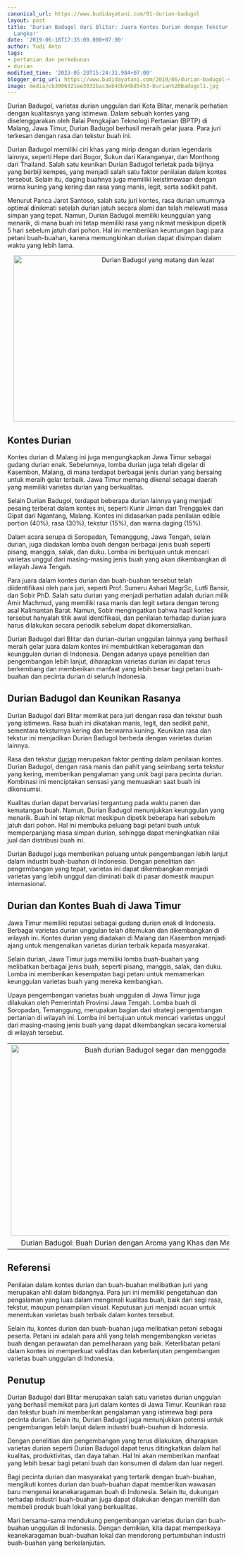 ```yaml
---
canonical_url: https://www.budidayatani.com/91-durian-badugol
layout: post
title: 'Durian Badugol dari Blitar: Juara Kontes Durian dengan Tekstur Kering yang
  Langka!'
date: '2019-06-18T17:35:00.000+07:00'
author: Yudi Anto
tags:
- pertanian dan perkebunan
- durian
modified_time: '2023-05-20T15:24:31.984+07:00'
blogger_orig_url: https://www.budidayatani.com/2019/06/durian-badugol-varietas-durian-unggulan.html
image: media/cb3006321ee3032bac3eb4db94bd5453-Durian%20Badugol1.jpg
---
```

<p>Durian Badugol, varietas durian unggulan dari Kota Blitar, menarik perhatian dengan kualitasnya yang istimewa. Dalam sebuah kontes yang diselenggarakan oleh Balai Pengkajian Teknologi Pertanian (BPTP) di Malang, Jawa Timur, Durian Badugol berhasil meraih gelar juara. Para juri terkesan dengan rasa dan tekstur buah ini.</p><p>Durian Badugol memiliki ciri khas yang mirip dengan durian legendaris lainnya, seperti Hepe dari Bogor, Sukun dari Karanganyar, dan Monthong dari Thailand. Salah satu keunikan Durian Badugol terletak pada bijinya yang berbiji kempes, yang menjadi salah satu faktor penilaian dalam kontes tersebut. Selain itu, daging buahnya juga memiliki keistimewaan dengan warna kuning yang kering dan rasa yang manis, legit, serta sedikit pahit.</p><p>Menurut Panca Jarot Santoso, salah satu juri kontes, rasa durian umumnya optimal dinikmati setelah durian jatuh secara alami dan telah melewati masa simpan yang tepat. Namun, Durian Badugol memiliki keunggulan yang menarik, di mana buah ini tetap memiliki rasa yang nikmat meskipun dipetik 5 hari sebelum jatuh dari pohon. Hal ini memberikan keuntungan bagi para petani buah-buahan, karena memungkinkan durian dapat disimpan dalam waktu yang lebih lama.</p><div class="separator" style="clear: both; text-align: center;"><a href="https://blogger.googleusercontent.com/img/b/R29vZ2xl/AVvXsEjmp29o-wUTnySIexqO280oYq5vG-c3U6ug88ZoTnIR_CRV7f0XphrmGVPcNAp_Klyhzqm8tI7YoVu0hD7vauFGvviUqhm7ZS6WTnD5hwLcYl7d0KMhVEO7_JjTqkI8F7X69gRC8HjnyoL5mUoCiTy9meeNzt7SsbZfiBTvvLFbDcXLRASNe8jSqY5K1g/s2027/Durian%20Badugol1.jpg" imageanchor="1" style="margin-left: 1em; margin-right: 1em;"><img alt="Durian Badugol yang matang dan lezat" border="0" data-original-height="1200" data-original-width="2027" height="378" src="https://blogger.googleusercontent.com/img/b/R29vZ2xl/AVvXsEjmp29o-wUTnySIexqO280oYq5vG-c3U6ug88ZoTnIR_CRV7f0XphrmGVPcNAp_Klyhzqm8tI7YoVu0hD7vauFGvviUqhm7ZS6WTnD5hwLcYl7d0KMhVEO7_JjTqkI8F7X69gRC8HjnyoL5mUoCiTy9meeNzt7SsbZfiBTvvLFbDcXLRASNe8jSqY5K1g/w640-h378/Durian%20Badugol1.jpg" title="Kenikmatan Durian Badugol: Rasakan Kelezatan Durian yang Menggoda" width="640" /></a></div><h2>Kontes Durian</h2><p>Kontes durian di Malang ini juga mengungkapkan Jawa Timur sebagai gudang durian enak. Sebelumnya, lomba durian juga telah digelar di Kasembon, Malang, di mana terdapat berbagai jenis durian yang bersaing untuk meraih gelar terbaik. Jawa Timur memang dikenal sebagai daerah yang memiliki varietas durian yang berkualitas.</p><p>Selain Durian Badugol, terdapat beberapa durian lainnya yang menjadi pesaing terberat dalam kontes ini, seperti Kunir Jiman dari Trenggalek dan Gipat dari Ngantang, Malang. Kontes ini didasarkan pada penilaian edible portion (40%), rasa (30%), tekstur (15%), dan warna daging (15%).</p><p>Dalam acara serupa di Soropadan, Temanggung, Jawa Tengah, selain durian, juga diadakan lomba buah dengan berbagai jenis buah seperti pisang, manggis, salak, dan duku. Lomba ini bertujuan untuk mencari varietas unggul dari masing-masing jenis buah yang akan dikembangkan di wilayah Jawa Tengah.</p><p>Para juara dalam kontes durian dan buah-buahan tersebut telah diidentifikasi oleh para juri, seperti Prof. Sumeru Ashari MagrSc, Lutfi Bansir, dan Sobir PhD. Salah satu durian yang menjadi perhatian adalah durian milik Amir Machmud, yang memiliki rasa manis dan legit setara dengan terong asal Kalimantan Barat. Namun, Sobir mengingatkan bahwa hasil kontes tersebut hanyalah titik awal identifikasi, dan penilaian terhadap durian juara harus dilakukan secara periodik sebelum dapat dikomersialkan.</p><p>Durian Badugol dari Blitar dan durian-durian unggulan lainnya yang berhasil meraih gelar juara dalam kontes ini membuktikan keberagaman dan keunggulan durian di Indonesia. Dengan adanya upaya penelitian dan pengembangan lebih lanjut, diharapkan varietas durian ini dapat terus berkembang dan memberikan manfaat yang lebih besar bagi petani buah-buahan dan pecinta durian di seluruh Indonesia.</p><h2>Durian Badugol dan Keunikan Rasanya</h2><p>Durian Badugol dari Blitar memikat para juri dengan rasa dan tekstur buah yang istimewa. Rasa buah ini dikatakan manis, legit, dan sedikit pahit, sementara teksturnya kering dan berwarna kuning. Keunikan rasa dan tekstur ini menjadikan Durian Badugol berbeda dengan varietas durian lainnya.</p><p>Rasa dan tekstur <a href="https://www.budidayatani.com/search/label/durian">durian</a> merupakan faktor penting dalam penilaian kontes. Durian Badugol, dengan rasa manis dan pahit yang seimbang serta tekstur yang kering, memberikan pengalaman yang unik bagi para pecinta durian. Kombinasi ini menciptakan sensasi yang memuaskan saat buah ini dikonsumsi.</p><p>Kualitas durian dapat bervariasi tergantung pada waktu panen dan kematangan buah. Namun, Durian Badugol menunjukkan keunggulan yang menarik. Buah ini tetap nikmat meskipun dipetik beberapa hari sebelum jatuh dari pohon. Hal ini membuka peluang bagi petani buah untuk memperpanjang masa simpan durian, sehingga dapat meningkatkan nilai jual dan distribusi buah ini.</p><p>Durian Badugol juga memberikan peluang untuk pengembangan lebih lanjut dalam industri buah-buahan di Indonesia. Dengan penelitian dan pengembangan yang tepat, varietas ini dapat dikembangkan menjadi varietas yang lebih unggul dan diminati baik di pasar domestik maupun internasional.</p><h2>Durian dan Kontes Buah di Jawa Timur</h2><p>Jawa Timur memiliki reputasi sebagai gudang durian enak di Indonesia. Berbagai varietas durian unggulan telah ditemukan dan dikembangkan di wilayah ini. Kontes durian yang diadakan di Malang dan Kasembon menjadi ajang untuk mengenalkan varietas durian terbaik kepada masyarakat.</p><p>Selain durian, Jawa Timur juga memiliki lomba buah-buahan yang melibatkan berbagai jenis buah, seperti pisang, manggis, salak, dan duku. Lomba ini memberikan kesempatan bagi petani untuk memamerkan keunggulan varietas buah yang mereka kembangkan.</p><p>Upaya pengembangan varietas buah unggulan di Jawa Timur juga dilakukan oleh Pemerintah Provinsi Jawa Tengah. Lomba buah di Soropadan, Temanggung, merupakan bagian dari strategi pengembangan pertanian di wilayah ini. Lomba ini bertujuan untuk mencari varietas unggul dari masing-masing jenis buah yang dapat dikembangkan secara komersial di wilayah tersebut.</p><table align="center" cellpadding="0" cellspacing="0" class="tr-caption-container" style="margin-left: auto; margin-right: auto;"><tbody><tr><td style="text-align: center;"><a href="https://blogger.googleusercontent.com/img/b/R29vZ2xl/AVvXsEj6OhGf9eERqTU4iefG_WjVfxC5Eri4oC2crpQjSp9-uscvp_XVRLFLVD5FZbdP34A6YpNzBqYGTYllwZrbaW44D2YieVMOHrwtAIkc3VW6qH5kv8xI1BYNvSg_0m282LXCnmSvLpgsTjVLN3pJ_2MuOM060BDj3EGEgWGnlj73Ph_amLrRvz-jmcvOtw/s1769/Durian%20Badugol.jpg" imageanchor="1" style="margin-left: auto; margin-right: auto;"><img alt="Buah durian Badugol segar dan menggoda" border="0" data-original-height="1200" data-original-width="1769" height="434" src="https://blogger.googleusercontent.com/img/b/R29vZ2xl/AVvXsEj6OhGf9eERqTU4iefG_WjVfxC5Eri4oC2crpQjSp9-uscvp_XVRLFLVD5FZbdP34A6YpNzBqYGTYllwZrbaW44D2YieVMOHrwtAIkc3VW6qH5kv8xI1BYNvSg_0m282LXCnmSvLpgsTjVLN3pJ_2MuOM060BDj3EGEgWGnlj73Ph_amLrRvz-jmcvOtw/w640-h434/Durian%20Badugol.jpg" title="Durian Badugol Segar: Kelezatan Durian yang Tak Tertandingi" width="640" /></a></td></tr><tr><td class="tr-caption" style="text-align: center;">Durian Badugol: Buah Durian dengan Aroma yang Khas dan Menggugah Selera</td></tr></tbody></table><h2>Referensi</h2><p>Penilaian dalam kontes durian dan buah-buahan melibatkan juri yang merupakan ahli dalam bidangnya. Para juri ini memiliki pengetahuan dan pengalaman yang luas dalam mengenali kualitas buah, baik dari segi rasa, tekstur, maupun penampilan visual. Keputusan juri menjadi acuan untuk menentukan varietas buah terbaik dalam kontes tersebut.</p><p>Selain itu, kontes durian dan buah-buahan juga melibatkan petani sebagai peserta. Petani ini adalah para ahli yang telah mengembangkan varietas buah dengan perawatan dan pemeliharaan yang baik. Keterlibatan petani dalam kontes ini memperkuat validitas dan keberlanjutan pengembangan varietas buah unggulan di Indonesia.</p><h2>Penutup</h2><p>Durian Badugol dari Blitar merupakan salah satu varietas durian unggulan yang berhasil memikat para juri dalam kontes di Jawa Timur. Keunikan rasa dan tekstur buah ini memberikan pengalaman yang istimewa bagi para pecinta durian. Selain itu, Durian Badugol juga menunjukkan potensi untuk pengembangan lebih lanjut dalam industri buah-buahan di Indonesia.</p><p>Dengan penelitian dan pengembangan yang terus dilakukan, diharapkan varietas durian seperti Durian Badugol dapat terus ditingkatkan dalam hal kualitas, produktivitas, dan daya tahan. Hal Ini akan memberikan manfaat yang lebih besar bagi petani buah dan konsumen di dalam dan luar negeri.</p><p>Bagi pecinta durian dan masyarakat yang tertarik dengan buah-buahan, mengikuti kontes durian dan buah-buahan dapat memberikan wawasan baru mengenai keanekaragaman buah di Indonesia. Selain itu, dukungan terhadap industri buah-buahan juga dapat dilakukan dengan memilih dan membeli produk buah lokal yang berkualitas.</p><p>Mari bersama-sama mendukung pengembangan varietas durian dan buah-buahan unggulan di Indonesia. Dengan demikian, kita dapat memperkaya keanekaragaman buah-buahan lokal dan mendorong pertumbuhan industri buah-buahan yang berkelanjutan.</p>